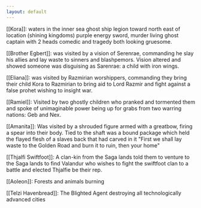 ```yaml
---
layout: default
---
```

[[Kora]]: waters in the inner sea ghost ship legion toward north east of location (shining kingdoms) purple energy sword, murder living
ghost captain with 2 heads comedic and tragedy both looking gruesome.

[[Brother  Egbert]]: was visited by a vision of Serenrae, commanding he slay his allies and lay waste to sinners and blashpemors. Vision altered and showed someone was disguising as Sarenrae: a child with iron wings.

[[Eliana]]: was visited by Razmirian worshippers, commanding they bring their child Kora to Razmirian to bring aid to Lord Razmir and fight against a false prohet wishing to insight war.

[[Ramiel]]: Visited by two ghostly children who pranked and tormented them and spoke of unimaginable power being up for grabs from two warring nations: Geb and Nex.

[[Amanita]]: Was visited by a shrouded figure armed with a greatbow, firing a spear into their body. Tied to the shaft was a bound package which held the flayed flesh of a slaves back that had carved in it "First we shall lay waste to the Golden Road and burn it to ruin, then your home"

[[Thjalfi Swiftfoot]]: A clan-kin from the Saga lands told them to venture to the Saga lands to find Valandur who wishes to fight the swiftfoot clan to a battle and elected Thjalfie be their rep.

[[Aoleon]]: Forests and animals burning

[[Telzi Havenbread]]: The Blighted Agent destroying all technologically advanced cities
